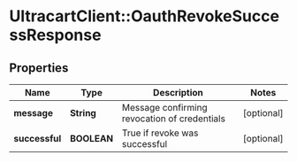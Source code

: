 # UltracartClient::OauthRevokeSuccessResponse

## Properties
Name | Type | Description | Notes
------------ | ------------- | ------------- | -------------
**message** | **String** | Message confirming revocation of credentials | [optional] 
**successful** | **BOOLEAN** | True if revoke was successful | [optional] 



